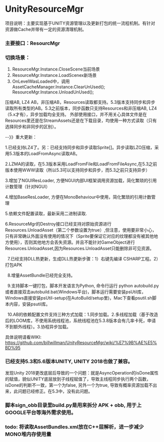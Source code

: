 


# UnityResourceMgr
项目说明：主要实现基于UNITY资源管理以及更新打包的统一流程机制。有针对资源做Cache并带有一定的资源清理机制。

### 主要接口：ResourcMgr

### 切换场景：
1. ResourceMgr.Instance.CloseScene当前场景
2. ResourceMgr.Instance.LoadScenex新场景
3. OnLevelWasLoaded中，调用
   AssetCacheManager.Instance.ClearUnUsed();
   ResourceMgr.Instance.UnloadUnUsed();

压缩AB, LZ4 AB，非压缩AB，Resources读取都支持。5.3版本支持同步和异步读取所有类型的AB。5.3之前版本，同步函数只支持Resources和非压缩AB, LZ4（5.x才有），异步加载均全支持。
外部使用接口，并不用关心具体文件是在Resources里还是在StreamAssets还是在下载目录，均使用一种方式读取（只有选择同步和非同步的区别）。

--》》重大更新：
   
   1.已经支持LZ4了。另：已经支持同步和异步读取Sprite[]。异步读取LZO压缩，采用5.3版本的LoadFromAsync读取AB。
   
   2.LZMA的读取，在5.3版本采用LoadFromFile和LoadFromFileAsync,在5.3之前版本使用WWW读取（所以5.3可以支持同步和异步，而5.3之前只支持异步）
   
   3.增加了NGUIResLoader, 方便NGUI内部UI框架调用资源加载，简化繁琐的引用计数管理（针对NGUI）
   
   4.增加BaseResLoader, 方便在MonoBehaviour中使用，简化繁琐的引用计数管理
   
   5.依赖文件配置读取，最新采用二进制读取.
   
   6.ResourceMgr的Destroy接口已经支持对原始资源进行Resources.UnloadAsset（第二个参数设置为true）,但注意，使用要非常小心，只有非常确认外面没有使用的情况下（Sprite要保证它对应的纹理都没有被其他地方使用），否则其他地方会丢失资源。并且不能针对GameObject进行Resources.UnloadAsset,因为Resources.UnloadAsset只能删除非可见资源。
   
   7.已经支持DLL热更新，生成DLL热更新步骤：1）右键先编译 CSHARP工程。2）打包APK

   8.增量AssetBundle已经完全支持。
   
   9.支持脚本一键打包，脚本开发语言为Python, 命令行运行 python autobuild.py或者直接双击autobuild.bat(Windows平台)，脚本运行需要安装psUtil库，Windows直接安装psUtil-setup(在AutoBuild/setup里)，Mac下查看psutil.sh脚本内容，安装psutil库。
   
   10.AB的依赖配置文件支持三种方式加载：1.同步加载。2.多线程加载（基于改造后的LOOM库，不使用系统线程池，系统线程池在5.3.8版本会有几率卡死，申请不到额外线程）。3.协程异步加载。

   
具体说明请看WIKI: https://github.com/billwillman/UnityResourceMgr/wiki/%E7%9B%AE%E5%BD%95

### 已经支持5.3和5.6版本UNITY, UNITY 2018也做了兼容。

发现Unity 2018更改底层后导致的一个问题：就是AsyncOperation的isDone属性的赋值，貌似UNITY底层放到子线程赋值了，导致主线程同步执行两个函数，isDone的判断不一致，第一个为false, 另外一个为true, 导致有概率资源加载不出来，此问题已经修正。在5.3中，没有此问题。

### 脚本sign_obb目录里build.py是用来拆分 APK + obb, 用于上GOOGLE平台等海外需求使用。

### todo: 将读取AssetBundles.xml放在C++层解析，进一步减少MONO堆内存使用量


